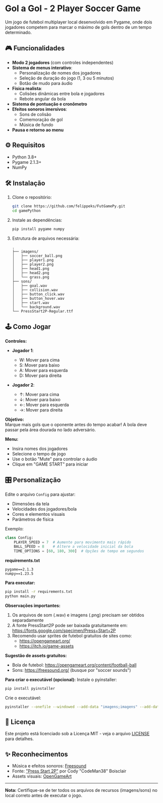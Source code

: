# Gol a Gol - 2 Player Soccer Game

Um jogo de futebol multiplayer local desenvolvido em Pygame, onde dois jogadores competem para marcar o máximo de gols dentro de um tempo determinado.


## 🎮 Funcionalidades

- **Modo 2 jogadores** (com controles independentes)
- **Sistema de menus interativo**:
  - Personalização de nomes dos jogadores
  - Seleção de duração do jogo (1, 3 ou 5 minutos)
  - Botão de mudo para áudio
- **Física realista**:
  - Colisões dinâmicas entre bola e jogadores
  - Rebote angular da bola
- **Sistema de pontuação e cronômetro**
- **Efeitos sonoros imersivos**:
  - Sons de colisão
  - Comemoração de gol
  - Música de fundo
- **Pausa e retorno ao menu**

## ⚙️ Requisitos

- Python 3.8+
- Pygame 2.1.3+
- NumPy

## 🛠 Instalação

1. Clone o repositório:
   ```bash
   git clone https://github.com/felippeks/FutGamePy.git
   cd gamePython
   ```

2. Instale as dependências:
   ```bash
   pip install pygame numpy
   ```

3. Estrutura de arquivos necessária:
   ```
   .
   ├── imagens/
   │   ├── soccer_ball.png
   │   ├── player1.png
   │   ├── player2.png
   │   ├── head1.png
   │   ├── head2.png
   │   └── grass.png
   ├── sons/
   │   ├── goal.wav
   │   ├── collision.wav
   │   ├── button_click.wav
   │   ├── button_hover.wav
   │   ├── start.wav
   │   └── background.wav
   └── PressStart2P-Regular.ttf
   ```

## 🕹 Como Jogar

**Controles:**
- **Jogador 1**:
  - W: Mover para cima
  - S: Mover para baixo
  - A: Mover para esquerda
  - D: Mover para direita

- **Jogador 2**:
  - ↑: Mover para cima
  - ↓: Mover para baixo
  - ←: Mover para esquerda
  - →: Mover para direita

**Objetivo:**  
Marque mais gols que o oponente antes do tempo acabar! A bola deve passar pela área dourada no lado adversário.

**Menu:**
- Insira nomes dos jogadores
- Selecione o tempo de jogo
- Use o botão "Mute" para controlar o áudio
- Clique em "GAME START" para iniciar

## 🎛 Personalização

Edite o arquivo `Config` para ajustar:
- Dimensões da tela
- Velocidades dos jogadores/bola
- Cores e elementos visuais
- Parâmetros de física

Exemplo:
```python
class Config:
    PLAYER_SPEED = 7  # Aumente para movimento mais rápido
    BALL_SPEED = 8    # Altere a velocidade inicial da bola
    TIME_OPTIONS = [60, 180, 300]  # Opções de tempo em segundos
```


**requirements.txt**
```
pygame==2.1.3
numpy==1.23.5
```

**Para executar:**
```bash
pip install -r requirements.txt
python main.py
```

**Observações importantes:**
1. Os arquivos de som (.wav) e imagens (.png) precisam ser obtidos separadamente
2. A fonte PressStart2P pode ser baixada gratuitamente em: https://fonts.google.com/specimen/Press+Start+2P
3. Recomendo usar sprites de futebol gratuitos de sites como:
   - https://opengameart.org/
   - https://itch.io/game-assets

**Sugestão de assets gratuitos:**
- Bola de futebol: https://opengameart.org/content/football-ball
- Sons: https://freesound.org/ (busque por "soccer sounds")

**Para criar o executável (opcional):**
Instale o pyinstaller:
```bash
pip install pyinstaller
```

Crie o executável:
```bash
pyinstaller --onefile --windowed --add-data "imagens;imagens" --add-data "sons;sons" --add-data "PressStart2P-Regular.ttf;." main.py
```

## 📄 Licença

Este projeto está licenciado sob a Licença MIT - veja o arquivo [LICENSE](LICENSE) para detalhes.

## ✨ Reconhecimentos

- Música e efeitos sonoros: [Freesound](https://freesound.org/)
- Fonte: ["Press Start 2P"](https://fonts.google.com/specimen/Press+Start+2P) por Cody "CodeMan38" Boisclair
- Assets visuais: [OpenGameArt](https://opengameart.org/)

---

**Nota:** Certifique-se de ter todos os arquivos de recursos (imagens/sons) no local correto antes de executar o jogo.